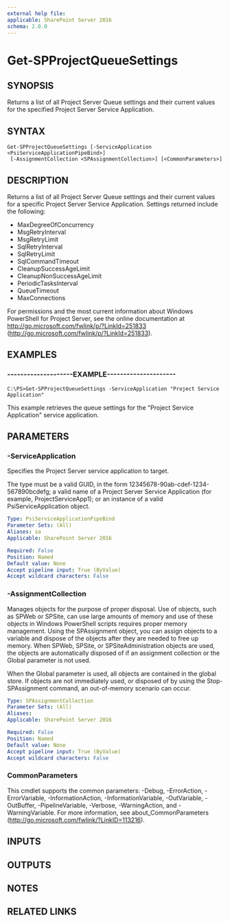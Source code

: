 ```yaml
---
external help file: 
applicable: SharePoint Server 2016
schema: 2.0.0
---
```


# Get-SPProjectQueueSettings

## SYNOPSIS
Returns a list of all Project Server Queue settings and their current values for the specified Project Server Service Application.

## SYNTAX

```
Get-SPProjectQueueSettings [-ServiceApplication <PsiServiceApplicationPipeBind>]
 [-AssignmentCollection <SPAssignmentCollection>] [<CommonParameters>]
```

## DESCRIPTION
Returns a list of all Project Server Queue settings and their current values for a specific Project Server Service Application.
Settings returned include the following:

- MaxDegreeOfConcurrency
- MsgRetryInterval
- MsgRetryLimit
- SqlRetryInterval
- SqlRetryLimit
- SqlCommandTimeout
- CleanupSuccessAgeLimit
- CleanupNonSuccessAgeLimit
- PeriodicTasksInterval
- QueueTimeout
- MaxConnections

For permissions and the most current information about Windows PowerShell for Project Server, see the online documentation at http://go.microsoft.com/fwlink/p/?LinkId=251833 (http://go.microsoft.com/fwlink/p/?LinkId=251833).

## EXAMPLES

### --------------------EXAMPLE--------------------- 
```
C:\PS>Get-SPProjectQueueSettings -ServiceApplication "Project Service Application"
```

This example retrieves the queue settings for the "Project Service Application" service application.

## PARAMETERS

### -ServiceApplication
Specifies the Project Server service application to target.

The type must be a valid GUID, in the form 12345678-90ab-cdef-1234-567890bcdefg; a valid name of a Project Server Service Application (for example, ProjectServiceApp1); or an instance of a valid PsiServiceApplication object.

```yaml
Type: PsiServiceApplicationPipeBind
Parameter Sets: (All)
Aliases: sa
Applicable: SharePoint Server 2016

Required: False
Position: Named
Default value: None
Accept pipeline input: True (ByValue)
Accept wildcard characters: False
```

### -AssignmentCollection
Manages objects for the purpose of proper disposal.
Use of objects, such as SPWeb or SPSite, can use large amounts of memory and use of these objects in Windows PowerShell scripts requires proper memory management.
Using the SPAssignment object, you can assign objects to a variable and dispose of the objects after they are needed to free up memory.
When SPWeb, SPSite, or SPSiteAdministration objects are used, the objects are automatically disposed of if an assignment collection or the Global parameter is not used.

When the Global parameter is used, all objects are contained in the global store.
If objects are not immediately used, or disposed of by using the Stop-SPAssignment command, an out-of-memory scenario can occur.

```yaml
Type: SPAssignmentCollection
Parameter Sets: (All)
Aliases: 
Applicable: SharePoint Server 2016

Required: False
Position: Named
Default value: None
Accept pipeline input: True (ByValue)
Accept wildcard characters: False
```

### CommonParameters
This cmdlet supports the common parameters: -Debug, -ErrorAction, -ErrorVariable, -InformationAction, -InformationVariable, -OutVariable, -OutBuffer, -PipelineVariable, -Verbose, -WarningAction, and -WarningVariable. For more information, see about_CommonParameters (http://go.microsoft.com/fwlink/?LinkID=113216).

## INPUTS

## OUTPUTS

## NOTES

## RELATED LINKS

